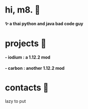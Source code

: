 # hi, m8. 👋
#### ✨ a thai python and java bad code guy
# projects 📁
#### - iodium : a 1.12.2 mod
#### - carbon : another 1.12.2 mod
# contacts 🚀
lazy to put

